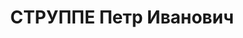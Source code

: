 ---
title: СТРУППЕ Петр Иванович
description: "Род. в 1889 в с. Ускур Вильненской волости Добленского уезда Курляндской\
  \ губернии Российской империи в крестьянской семье. Латыш. Окончил 1905 г. три класса\
  \ городского училища. Член Латышской социал-демократической партии, член Коммунистической\
  \ партии с 1907 г. Профессиональный революционер. \n  В 1907 г. работал батраком\
  \ в казенном имении \"Берзгоф\", Добленский уезд. 1908-01.1911гг.-арест, сидел в\
  \ Рижской Центральной каторжной тюрьме. 1911-1913 гг. рабочий газеты \"Лайка балсс\"\
  . 1914-1915гг. бухгалтер больничной кассы. В 1915 г. выехал в Россию. 1915-1916гг.\
  \ член Самарского комитета РСДРП(б). 1916 г.-арестован, сослан в Иркутскую губернию.\
  \ 1917-1919гг. член президиума Самарского горисполкома, член бюро губкома РКП(б),\
  \ политический комиссар, член совета укрепленного района, г. Самара. С августа 1919г.\
  \ председатель Уральского губисполкома и губревкома, член Уральского губкома РКП(б),\
  \ член совета Уральского укрепленного района. 07.1921-06.1922гг. заместитель Наркома\
  \ внутренних дел КАССР. 1922-1923гг. работал в организационном отделе ЦК РКП(б).\
  \ 1923-1932гг. на ответственной партийной, советской работе. 1932-1936гг. председатель\
  \ Ленинградского облисполкома. 1936-1937гг. начальник управления Наркомата зерновых\
  \ и животноводческих совхозов СССР. \n  Репрессирован. Арестован 27.06.1937г. Приговорен\
  \ 29.10.1937г. ВК ВС СССР к ВМН. Реабилитирован 14.03.1956 г. \n  Избирался: Делегат\
  \ 1 (Учредительного) съезда Советов Казахстана (1920). Член ВЦИК, КирЦИК и его Президиума,\
  \ член Центральной контрольной комиссии РКП(б). Кандидат в члены ЦК ВКП(б) (1934г.).\
  \ Делегат I–II казахстанских областных конференций РКП(б) (1921–1922гг.), член Киробкома\
  \ РКП(б). \n  Источник: АПРК. Ф.139.Оп.1. Д.134. Л.106. \n  Литература: Наркомы\
  \ Казахстана. С. 320., Ашимбаев Д. Кто есть кто в Казахстане. С.1043."
---